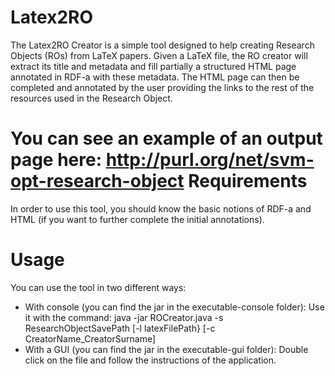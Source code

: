 Latex2RO
=====================

The Latex2RO Creator is a simple tool designed to help creating Research Objects (ROs) from LaTeX papers. Given a LaTeX file, the RO creator will extract its title and metadata and fill partially a structured HTML page annotated in RDF-a with these metadata. The HTML page can then be completed and annotated by the user providing the links to the rest of the resources used in the Research Object.

You can see an example of an output page here: http://purl.org/net/svm-opt-research-object
Requirements
===
In order to use this tool, you should know the basic notions of RDF-a and HTML (if you want to further complete the initial annotations).

Usage
===
You can use the tool in two different ways:
* With console (you can find the jar in the executable-console folder): Use it with the command: java -jar ROCreator.java -s ResearchObjectSavePath [-l latexFilePath} [-c CreatorName_CreatorSurname] 
* With a GUI (you can find the jar in the executable-gui folder): Double click on the file and follow the instructions of the application.  
